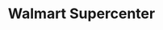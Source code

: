 ---
title: "Walmart Supercenter"
url: /naples/walmart-supercenter-juliet-boulevard/
shop: supermarket
---